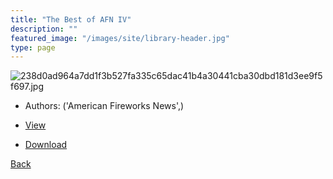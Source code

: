 ```yaml
---
title: "The Best of AFN IV"
description: ""
featured_image: "/images/site/library-header.jpg"
type: page
---
```


![238d0ad964a7dd1f3b527fa335c65dac41b4a30441cba30dbd181d3ee9f5f697.jpg](https://drive.google.com/uc?export=view&id=1hyKb8d-2tdMGtVS8lXml8OKWd4Norvkv)
* Authors: ('American Fireworks News',)
* [View](https://drive.google.com/uc?export=view&id=1aN3MzQ5EtklDKi6xSE1Pl-ydee34v6rQ)

* [Download](https://drive.google.com/uc?export=download&id=1aN3MzQ5EtklDKi6xSE1Pl-ydee34v6rQ)

[Back](http://localhost:1313/library/ebooks/
)